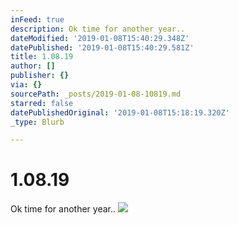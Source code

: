 ```yaml
---
inFeed: true
description: Ok time for another year..
dateModified: '2019-01-08T15:40:29.348Z'
datePublished: '2019-01-08T15:40:29.581Z'
title: 1.08.19
author: []
publisher: {}
via: {}
sourcePath: _posts/2019-01-08-10819.md
starred: false
datePublishedOriginal: '2019-01-08T15:18:19.320Z'
_type: Blurb

---
```

# 1.08.19

Ok time for another year..
![](https://the-grid-user-content.s3-us-west-2.amazonaws.com/ef9166b5-e216-4ea0-9644-4d2836f12f97.png)